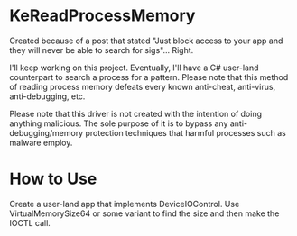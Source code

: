 # KeReadProcessMemory
Created because of a post that stated "Just block access to your app and they will never be able to search for sigs"... Right.

I'll keep working on this project. Eventually, I'll have a C# user-land counterpart to search a process for a pattern. Please note that this method of reading process memory defeats every known anti-cheat, anti-virus, anti-debugging, etc.

Please note that this driver is not created with the intention of doing anything malicious. The sole purpose of it is to bypass any anti-debugging/memory protection techniques that harmful processes such as malware employ.

# How to Use
Create a user-land app that implements DeviceIOControl. Use VirtualMemorySize64 or some variant to find the size and then make the IOCTL call.
